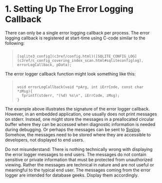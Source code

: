 # 1\. Setting Up The Error Logging Callback


There can only be a single error logging callback per process.
The error logging callback is registered at start\-time using C\-code
similar to the following:




> ```
> 
> [sqlite3_config](c3ref/config.html)([SQLITE_CONFIG_LOG](c3ref/c_config_covering_index_scan.html#sqliteconfiglog), errorLogCallback, pData);
> 
> ```


The error logger callback function might look something like this:



> ```
> 
> void errorLogCallback(void *pArg, int iErrCode, const char *zMsg){
>   fprintf(stderr, "(%d) %s\n", iErrCode, zMsg);
> }
> 
> ```


The example above illustrates the signature of the error logger callback.
However, in an embedded application, one usually does not print
messages on stderr. Instead, one might store the messages in a
preallocated circular buffer where they can be accessed when diagnostic
information is needed during debugging. Or perhaps the messages can be
sent to [Syslog](http://en.wikipedia.org/wiki/Syslog). Somehow, the
messages need to be stored where they are accessible to developers,
not displayed to end users.


Do not misunderstand: There is nothing technically wrong with displaying 
the error logger messages to end users. The messages do not contain
sensitive or private information that must be protected from unauthorized
viewing. Rather the messages are technical in nature and are not useful
or meaningful to the typical end user. The messages coming from the
error logger are intended for database geeks. Display them accordingly.


